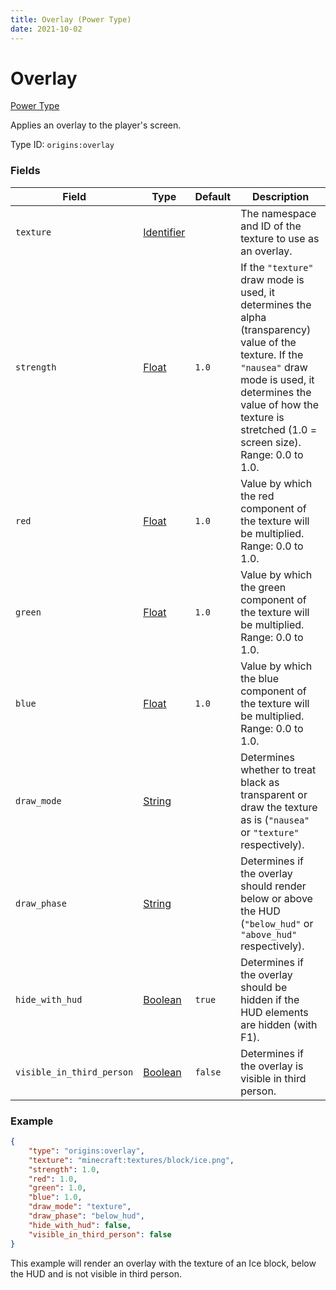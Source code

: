 ```yaml
---
title: Overlay (Power Type)
date: 2021-10-02
---
```


# Overlay

[Power Type](../power_types.md)

Applies an overlay to the player's screen.

Type ID: `origins:overlay`

### Fields

Field | Type | Default | Description
------|------|---------|-------------
`texture` | [Identifier](../data_types/identifier.md) | | The namespace and ID of the texture to use as an overlay.
`strength` | [Float](../data_types/float.md) | `1.0` | If the `"texture"` draw mode is used, it determines the alpha (transparency) value of the texture. If the `"nausea"` draw mode is used, it determines the value of how the texture is stretched (1.0 = screen size). Range: 0.0 to 1.0.
`red` | [Float](../data_types/float.md) | `1.0 `| Value by which the red component of the texture will be multiplied. Range: 0.0 to 1.0.
`green` | [Float](../data_types/float.md) | `1.0` | Value by which the green component of the texture will be multiplied. Range: 0.0 to 1.0.
`blue` | [Float](../data_types/float.md) | `1.0` | Value by which the blue component of the texture will be multiplied. Range: 0.0 to 1.0.
`draw_mode` | [String](../data_types/string.md) | | Determines whether to treat black as transparent or draw the texture as is (`"nausea"` or `"texture"` respectively).
`draw_phase` | [String](../data_types/string.md) | | Determines if the overlay should render below or above the HUD (`"below_hud"` or `"above_hud"` respectively).
`hide_with_hud` | [Boolean](../data_types/boolean.md) | `true` | Determines if the overlay should be hidden if the HUD elements are hidden (with F1).
`visible_in_third_person` | [Boolean](../data_types/boolean.md) | `false` | Determines if the overlay is visible in third person.

### Example
```json
{
    "type": "origins:overlay",
    "texture": "minecraft:textures/block/ice.png",
    "strength": 1.0,
    "red": 1.0,
    "green": 1.0,
    "blue": 1.0,
    "draw_mode": "texture",
    "draw_phase": "below_hud",
    "hide_with_hud": false,
    "visible_in_third_person": false
}
```
This example will render an overlay with the texture of an Ice block, below the HUD and is not visible in third person.